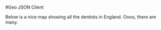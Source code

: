 #Geo JSON Client

Below is a nice map showing all the dentists in England.  Oooo, there are many.

<div id="jsonMap"></div>
<div id="info"></div>
